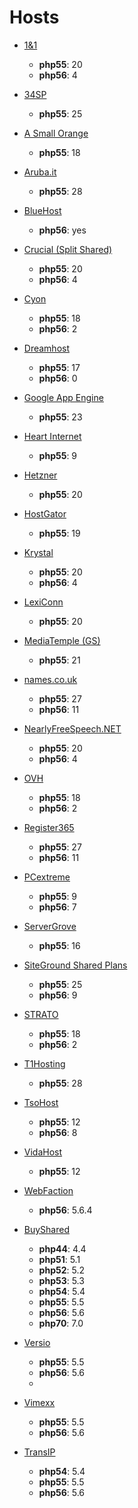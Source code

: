 # Hosts

- [1&1](http://www.1and1.com/web-hosting#info-list)
  * **php55**: 20
  * **php56**: 4

- [34SP](https://www.34sp.com/professional-hosting-specifications)
  * **php55**: 25

- [A Small Orange](https://asmallorange.com/hosting/shared/#tab-two)
  * **php55**: 18

- [Aruba.it](http://hosting.aruba.it/)
  * **php55**: 28
- [BlueHost](https://bluehost.com)
  * **php56**: yes
- [Crucial (Split Shared)](http://www.crucialwebhost.com/hosting/split-shared/)
  * **php55**: 20
  * **php56**: 4

- [Cyon](https://www.cyon.ch)
  * **php55**: 18
  * **php56**: 2

- [Dreamhost](http://www.dreamhost.com/hosting/shared/)
  * **php55**: 17
  * **php56**: 0

- [Google App Engine](https://cloud.google.com/appengine/)
  * **php55**: 23

- [Heart Internet](https://www.heartinternet.uk/web-hosting)
  * **php55**: 9

- [Hetzner](http://www.hetzner.de)
  * **php55**: 20

- [HostGator](http://www.hostgator.com/shared)
  * **php55**: 19

- [Krystal](https://krystal.co.uk/)
  * **php55**: 20
  * **php56**: 4

- [LexiConn](http://www.lexiconn.com/)
  * **php55**: 20

- [MediaTemple (GS)](http://mediatemple.net/webhosting/shared/)
  * **php55**: 21

- [names.co.uk](https://www.names.co.uk/web-hosting/)
  * **php55**: 27
  * **php56**: 11

- [NearlyFreeSpeech.NET](https://www.nearlyfreespeech.net/)
  * **php55**: 20
  * **php56**: 4

- [OVH](https://www.ovh.ie/web-hosting/)
  * **php55**: 18
  * **php56**: 2

- [Register365](https://www.register365.com/web-hosting/)
  * **php55**: 27
  * **php56**: 11

- [PCextreme](https://www.pcextreme.nl/en/webhosting/classic)
  * **php55**: 9
  * **php56**: 7

- [ServerGrove](http://servergrove.com/sharedhosting)
  * **php55**: 16
  
- [SiteGround Shared Plans](http://www.siteground.com/web-hosting.htm)
  * **php55**: 25
  * **php56**: 9

- [STRATO](http://www.strato.de)
  * **php55**: 18
  * **php56**: 2
  
- [T1Hosting](https://t1hosting.com)
  * **php55**: 28

- [TsoHost](https://www.tsohost.com)
  * **php55**: 12
  * **php56**: 8

- [VidaHost](https://www.vidahost.com/cloud-web-hosting)
  * **php55**: 12

- [WebFaction](https://www.webfaction.com)
  * **php56**: 5.6.4

- [BuyShared](http://buyshared.net)
  * **php44**: 4.4
  * **php51**: 5.1
  * **php52**: 5.2
  * **php53**: 5.3
  * **php54**: 5.4
  * **php55**: 5.5
  * **php56**: 5.6
  * **php70**: 7.0

- [Versio](https://www.versio.nl)
  * **php55**: 5.5
  * **php56**: 5.6
  * 

- [Vimexx](http://vimexx.nl)
  * **php55**: 5.5
  * **php56**: 5.6
  
- [TransIP](http://transip.nl)
  * **php54**: 5.4
  * **php55**: 5.5
  * **php56**: 5.6
